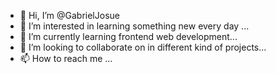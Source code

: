 - 👋 Hi, I’m @GabrielJosue
- 👀 I’m interested in learning something new every day ...
- 🌱 I’m currently learning frontend web development...
- 💞️ I’m looking to collaborate on in different kind of projects...
- 📫 How to reach me ...

<!---
GabrielJosue/GabrielJosue is a ✨ special ✨ repository because its `README.md` (this file) appears on your GitHub profile.
You can click the Preview link to take a look at your changes.
--->
